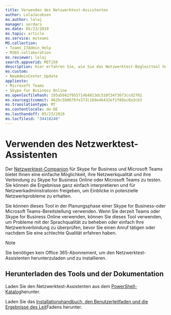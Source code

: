 ```yaml
---
title: Verwenden des Netzwerktest-Assistenten
author: LolaJacobsen
ms.author: lolaj
manager: serdars
ms.date: 05/23/2019
ms.topic: article
ms.service: msteams
MS.collection:
- Teams_ITAdmin_Help
- M365-collaboration
ms.reviewer: lolaj
search.appverid: MET150
description: Hier erfahren Sie, wie Sie das Netzwerktest-Begleittool herunterladen und verwenden.
ms.custom:
- NewAdminCenter_Update
appliesto:
- Microsoft Teams
- Skype for Business Online
ms.openlocfilehash: 195a5661f955714b4813dc510f34f3673ccd2702
ms.sourcegitcommit: 462bc5b0676fe373c169e4b432ef1f89ac0a3cb3
ms.translationtype: MT
ms.contentlocale: de-DE
ms.lasthandoff: 05/23/2019
ms.locfileid: "34418240"
---
```

<a name="use-the-network-testing-companion"></a>Verwenden des Netzwerktest-Assistenten
=================================

Der [Netzwerktest-Companion](https://www.powershellgallery.com/packages/NetworkTestingCompanion/1.5.4) für Skype for Business und Microsoft Teams bietet Ihnen eine einfache Möglichkeit, ihre Netzwerkqualität und ihre Verbindung zu Skype for Business Online oder Microsoft Teams zu testen. Sie können die Ergebnisse ganz einfach interpretieren und für Netzwerkadministratoren freigeben, um Einblicke in potenzielle Netzwerkprobleme zu erhalten.

Sie können dieses Tool in der Planungsphase einer Skype for Business-oder Microsoft Teams-Bereitstellung verwenden. Wenn Sie derzeit Teams oder Skype for Business Online verwenden, können Sie dieses Tool verwenden, um Probleme mit der Sprachqualität zu beheben oder einfach Ihre Netzwerkverbindung zu überprüfen, bevor Sie einen Anruf tätigen oder nachdem Sie eine schlechte Qualität erfahren haben.

> [!NOTE]
> Sie benötigen kein Office 365-Abonnement, um den Netzwerktest-Assistenten herunterzuladen und zu installieren.

## <a name="download-the-tool-and-documentation"></a>Herunterladen des Tools und der Dokumentation

Laden Sie den Netzwerktest-Assistenten aus dem [PowerShell-Katalog](https://www.powershellgallery.com/packages/NetworkTestingCompanion/1.5.4)herunter.

Laden Sie das [Installationshandbuch, den Benutzerleitfaden und die Ergebnisse des Leit](https://github.com/MicrosoftDocs/OfficeDocs-SkypeForBusiness/blob/live/Teams/downloads/network-testing-companion.zip)Fadens herunter.